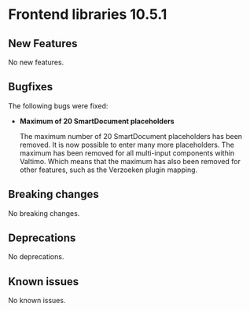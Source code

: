 # Frontend libraries 10.5.1

## New Features

No new features.

## Bugfixes

The following bugs were fixed:

* **Maximum of 20 SmartDocument placeholders**

  The maximum number of 20 SmartDocument placeholders has been removed. It is now possible to enter many more
  placeholders. The maximum has been removed for all multi-input components within Valtimo. Which means that the maximum
  has also been removed for other features, such as the Verzoeken plugin mapping.

## Breaking changes

No breaking changes.

## Deprecations

No deprecations.

## Known issues

No known issues.
